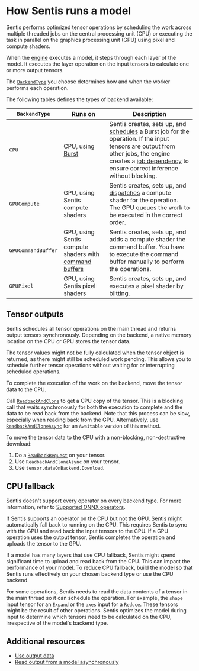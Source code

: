 # How Sentis runs a model

Sentis performs optimized tensor operations by scheduling the work across multiple threaded jobs on the central processing unit (CPU) or executing the task in parallel on the graphics processing unit (GPU) using pixel and compute shaders.

When the [engine](create-an-engine.md) executes a model, it steps through each layer of the model. It executes the layer operation on the input tensors to calculate one or more output tensors.

The [`BackendType`](xref:Unity.Sentis.BackendType) you choose determines how and when the worker performs each operation.

The following tables defines the types of backend available:

|`BackendType`|Runs on|Description|
|-|-|-|
|`CPU`|CPU, using [Burst](https://docs.unity3d.com/Packages/com.unity.burst@latest/)|Sentis creates, sets up, and [schedules](https://docs.unity3d.com/Manual/JobSystemCreatingJobs.html) a Burst job for the operation. If the input tensors are output from other jobs, the engine creates a [job dependency](https://docs.unity3d.com/Manual/JobSystemJobDependencies.html) to ensure correct inference without blocking.|
|`GPUCompute`|GPU, using Sentis compute shaders|Sentis creates, sets up, and [dispatches](https://docs.unity3d.com/ScriptReference/ComputeShader.Dispatch.html) a compute shader for the operation. The GPU queues the work to be executed in the correct order.|
|`GPUCommandBuffer`|GPU, using Sentis compute shaders with [command buffers](https://docs.unity3d.com/ScriptReference/Rendering.CommandBuffer.html)|Sentis creates, sets up, and adds a compute shader the command buffer. You have to execute the command buffer manually to perform the operations.|
|`GPUPixel`|GPU, using Sentis pixel shaders|Sentis creates, sets up, and executes a pixel shader by blitting.|

## Tensor outputs

Sentis schedules all tensor operations on the main thread and returns output tensors synchronously. Depending on the backend, a native memory location on the CPU or GPU stores the tensor data.

The tensor values might not be fully calculated when the tensor object is returned, as there might still be scheduled work pending. This allows you to schedule further tensor operations without waiting for or interrupting scheduled operations.

To complete the execution of the work on the backend, move the tensor data to the CPU.

Call [`ReadbackAndClone`](xref:Unity.Sentis.Tensor.ReadbackAndClone) to get a CPU copy of the tensor. This is a blocking call that waits synchronously for both the execution to complete and the data to be read back from the backend. Note that this process can be slow, especially when reading back from the GPU.
Alternatively, use [`ReadbackAndCloneAsync`](xref:Unity.Sentis.Tensor.ReadbackAndCloneAsync) for an `Awaitable` version of this method.

To move the tensor data to the CPU with a non-blocking, non-destructive download:

1. Do a [`ReadbackRequest`](xref:Unity.Sentis.Tensor.ReadbackRequest) on your tensor.
2. Use `ReadbackAndCloneAsync` on your tensor.
3. Use `tensor.dataOnBackend.Download`.

## CPU fallback

Sentis doesn't support every operator on every backend type. For more information, refer to [Supported ONNX operators](supported-operators.md).

If Sentis supports an operator on the CPU but not the GPU, Sentis might automatically fall back to running on the CPU. This requires Sentis to sync with the GPU and read back the input tensors to the CPU. If a GPU operation uses the output tensor, Sentis completes the operation and uploads the tensor to the GPU.

If a model has many layers that use CPU fallback, Sentis might spend significant time to upload and read back from the CPU. This can impact the performance of your model. To reduce CPU fallback, build the model so that Sentis runs effectively on your chosen backend type or use the CPU backend.

For some operations, Sentis needs to read the data contents of a tensor in the main thread so it can schedule the operation. For example, the `shape` input tensor for an `Expand` or the `axes` input for a `Reduce`. These tensors might be the result of other operations. Sentis optimizes the model during input to determine which tensors need to be calculated on the CPU, irrespective of the model's backend type.


## Additional resources

- [Use output data](use-model-output.md)
- [Read output from a model asynchronously](read-output-async.md)
